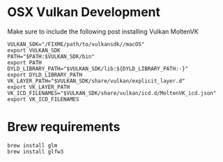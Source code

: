 # OSX Vulkan Development

Make sure to include the following post installing Vulkan MoltenVK

```
VULKAN_SDK="/FIXME/path/to/vulkansdk//macOS"
export VULKAN_SDK
PATH="$PATH:$VULKAN_SDK/bin"
export PATH
DYLD_LIBRARY_PATH="$VULKAN_SDK/lib:${DYLD_LIBRARY_PATH:-}"
export DYLD_LIBRARY_PATH
VK_LAYER_PATH="$VULKAN_SDK/share/vulkan/explicit_layer.d"
export VK_LAYER_PATH
VK_ICD_FILENAMES="$VULKAN_SDK/share/vulkan/icd.d/MoltenVK_icd.json"
export VK_ICD_FILENAMES
```


# Brew requirements

```
brew install glm
brew install glfw3
```

